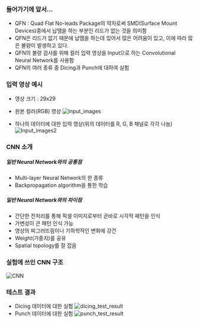 ### 들어가기에 앞서...
- QFN : Quad Flat No-leads Package의 약자로써 SMD(Surface Mount Devices)중에서 납땜을 하는 부분인 리드가 없는 것을 의미함
- QFN은 리드가 없기 때문에 납땜을 하는데 있어서 많은 어려움이 있고, 이에 따라 많은 불량이 발생하고 있다.
- QFN의 불량 검사를 위해 컬러 입력 영상을 Input으로 하는 Convolutional Neural Network를 사용함
- QFN의 여러 종류 중  Dicing과 Punch에 대하여 실험

### 입력 영상 예시
- 영상 크기 : 29x29
- 원본 컬러(RGB) 영상
![Input_images](http://i.imgur.com/jyTKH7G.jpg)

- 하나의 데이터에 대한 입력 영상(위의 데이터를 R, G, B 채널로 각각 나눔)
![Input_images2](http://i.imgur.com/vhpZO8N.jpg)

### CNN 소개
##### 일반 Neural Network와의 공통점
- Multi-layer Neural Network의 한 종류
- Backpropagation algorithm을 통한 학습
##### 일반 Neural Network와의 차이점
- 간단한 전처리를 통해 픽셀 이미지로부터 곧바로 시각적 패턴을 인식
- 가변성이 큰 패턴 인식 가능
- 영상의 찌그러뜨림이나 기하학적인 변화에 강건
- Weight(가중치)를 공유
- Spatial topology를 잘 잡음

### 실험에 쓰인 CNN 구조
![CNN](http://i.imgur.com/97K32Vx.jpg)

### 테스트 결과
- Dicing 데이터에 대한 실험
![dicing_test_result](http://i.imgur.com/K3KQg3l.jpg)
- Punch 데이터에 대한 실험
![punch_test_result](http://i.imgur.com/TvGC0us.jpg)
